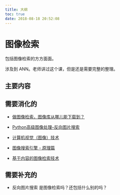 ```yaml
---
title: 大纲
toc: true
date: 2018-08-18 20:52:08
---
```


# 图像检索


包括图像检索的方方面面。

涉及到 ANN。老师讲过这个课，但是还是需要完整的整理。


## 主要内容





## 需要消化的

- [做图像检索，图像库从哪儿能下载到？](https://www.zhihu.com/question/25039851)
- [Python高级图像处理–反向图片搜索](http://nooverfit.com/wp/python%E9%AB%98%E7%BA%A7%E5%9B%BE%E5%83%8F%E5%A4%84%E7%90%86/)

- [计算机视觉（图像）技术](https://www.jianshu.com/p/a08c07b1d352)
- [图像搜索引擎 - 原理篇](https://blog.csdn.net/hyman_yx/article/details/51773691)


- [基于内容的图像检索技术 ](http://www.cs.cmu.edu/~juny/Prof/papers/Part2-CBIR.pdf)


## 需要补充的


- 反向图片搜索 是图像检索吗？还包括什么别的吗？
